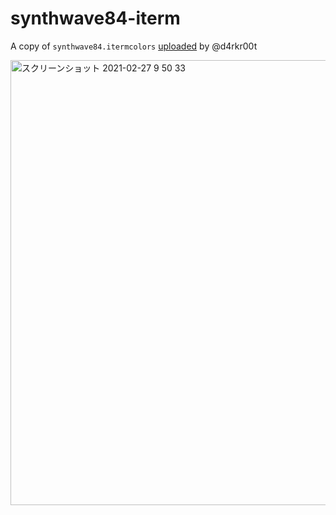 # synthwave84-iterm

A copy of `synthwave84.itermcolors` [uploaded](https://github.com/robb0wen/synthwave-vscode/issues/66) by @d4rkr00t

<img width="712" alt="スクリーンショット 2021-02-27 9 50 33" src="https://user-images.githubusercontent.com/1535835/109369805-44ab8c00-78e1-11eb-9bd8-6aa7424308d5.png">

